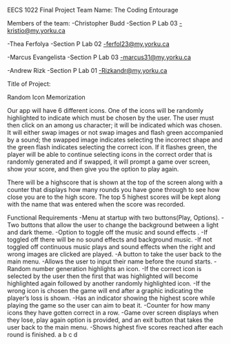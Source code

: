 EECS 1022 Final Project
Team Name:
The Coding Entourage

Members of the team:
-Christopher Budd
-Section P Lab 03
-kristio@my.yorku.ca

-Thea Ferfolya
-Section P Lab 02
-ferfol23@my.yorku.ca

-Marcus Evangelista
-Section P Lab 03
-marcus31@my.yorku.ca

-Andrew Rizk
-Section P Lab 01
-Rizkandr@my.yorku.ca



Title of Project:

Random Icon Memorization

Our app will have 6 different icons. One of the icons will be randomly highlighted to indicate which must be chosen by the user. The user must then click on an among us character; it will be indicated which was chosen. It will either swap images or not swap images and flash green accompanied by a sound; the swapped image indicates selecting the incorrect shape and the green flash indicates selecting the correct icon. If it flashes green, the player will be able to continue selecting icons in the correct order that is randomly generated and if swapped, it will prompt a game over screen, show your score, and then give you the option to play again. 

There will be a highscore that is shown at the top of the screen along with a counter that displays how many rounds you have gone through to see how close you are to the high score. The top 5 highest scores will be kept along with the name that was entered when the score was recorded.


Functional Requirements 
-Menu at startup with two buttons(Play, Options).
-Two buttons that allow the user to change the background between a light and dark theme.
-Option to toggle off the music and sound effects .
-If toggled off there will be no sound effects and background music.
-If not toggled off continuous music plays and sound effects when the right and wrong images are clicked are played.
-A button to take the user back to the main menu.
-Allows the user to input their name before the round starts.
-Random number generation highlights an icon.
-If the correct icon is selected by the user then the first that was highlighted will become highlighted again followed by another randomly highlighted icon.
-If the wrong icon is chosen the game will end after a graphic indicating the player’s loss is shown.
-Has an indicator showing the highest score while playing the game so the user can aim to beat it.
-Counter for how many icons they have gotten correct in a row.
-Game over screen displays when they lose, play again option is provided, and an exit button that takes the user back to the main menu. 
-Shows highest five scores reached after each round is finished.
a
b
c
d





